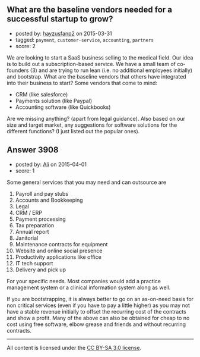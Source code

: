 ## What are the baseline vendors needed for a successful startup to grow?

- posted by: [hayzusfanp2](https://stackexchange.com/users/6064117/hayzusfanp2) on 2015-03-31
- tagged: `payment`, `customer-service`, `accounting`, `partners`
- score: 2

We are looking to start a SaaS business selling to the medical field. Our idea is to build out a subscription-based service. We have a small team of co-founders (3) and are trying to run lean (i.e. no additional employees initially) and bootstrap. What are the baseline vendors that others have integrated into their business to start? Some vendors that come to mind:

 - CRM (like salesforce)
 - Payments solution (like Paypal)
 - Accounting software (like Quickbooks)

Are we missing anything? (apart from legal guidance). Also based on our size and target market, any suggestions for software solutions for the different functions? (I just listed out the popular ones).


## Answer 3908

- posted by: [Ali](https://stackexchange.com/users/2815644/ali) on 2015-04-01
- score: 1

Some general services that you may need and can outsource are

1. Payroll and pay stubs
2. Accounts and Bookkeeping
3. Legal
4. CRM / ERP
5. Payment processing
6. Tax preparation
7. Annual report
8. Janitorial
9. Maintenance contracts for equipment
10. Website and online social presence
11. Productivity applications like office
12. IT tech support
13. Delivery and pick up

For your specific needs. Most companies would add a practice management system or a clinical information system along as well. 

If you are bootstrapping, it is always better to go on an as-on-need basis for non critical services (even if you have to pay a little higher) as you may not have a stable revenue initially to offset the recurring cost of the contracts and show a profit. Many of the above can also be obtained for cheap to no cost using free software, elbow grease and friends and without recurring contracts. 



---

All content is licensed under the [CC BY-SA 3.0 license](https://creativecommons.org/licenses/by-sa/3.0/).
